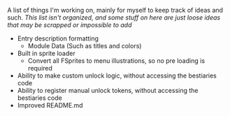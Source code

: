 A list of things I'm working on, mainly for myself to keep track of ideas and such.
*This list isn't organized, and some stuff on here are just loose ideas that may be scrapped or impossible to add*

* Entry description formatting
	- Module Data (Such as titles and colors)
* Built in sprite loader
	- Convert all FSprites to menu illustrations, so no pre loading is required
* Ability to make custom unlock logic, without accessing the bestiaries code
* Ability to register manual unlock tokens, without accessing the bestiaries code
* Improved README.md